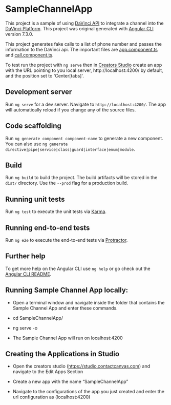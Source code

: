 # SampleChannelApp

This project is a sample of using [DaVinci API](https://apidocs.contactcanvas.com/) to integrate a channel into the [DaVinci Platform](https://www.contactcanvas.com/). This project was original generated with [Angular CLI](https://github.com/angular/angular-cli) version 7.3.0. 

This project generates fake calls to a list of phone number and passes the information to the DaVinci api. The important files are [app.component.ts](src/app/app.component.ts) and [call.component.ts](src/app/call/call.component.ts).

To test run the project with `ng serve` then in [Creators Studio](https://studio.contactcanvas.com) create an app with the URL pointing to you local server, http://localhost:4200/ by default, and the position set to 'Center[tabs]'.

## Development server

Run `ng serve` for a dev server. Navigate to `http://localhost:4200/`. The app will automatically reload if you change any of the source files.

## Code scaffolding

Run `ng generate component component-name` to generate a new component. You can also use `ng generate directive|pipe|service|class|guard|interface|enum|module`.

## Build

Run `ng build` to build the project. The build artifacts will be stored in the `dist/` directory. Use the `--prod` flag for a production build.

## Running unit tests

Run `ng test` to execute the unit tests via [Karma](https://karma-runner.github.io).

## Running end-to-end tests

Run `ng e2e` to execute the end-to-end tests via [Protractor](http://www.protractortest.org/).

## Further help

To get more help on the Angular CLI use `ng help` or go check out the [Angular CLI README](https://github.com/angular/angular-cli/blob/master/README.md).


## Running Sample Channel App locally: 

* Open a terminal window and navigate inside the folder that contains the Sample Channel App and enter these commands. 

* cd SampleChannelApp/ 

* ng serve -o 

* The Sample Channel App will run on localhost:4200 


## Creating the Applications in Studio 

* Open the creators studio (https://studio.contactcanvas.com) and navigate to the Edit Apps Section 

* Create a new app with the name “SampleChannelApp” 

* Navigate to the configurations of the app you just created and enter the url configuration as (localhost:4200) 


